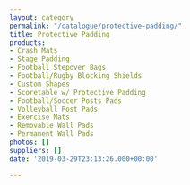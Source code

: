 ```yaml
---
layout: category
permalink: "/catalogue/protective-padding/"
title: Protective Padding
products:
- Crash Mats
- Stage Padding
- Football Stepover Bags
- Football/Rugby Blocking Shields
- Custom Shapes
- Scoretable w/ Protective Padding
- Football/Soccer Posts Pads
- Volleyball Post Pads
- Exercise Mats
- Removable Wall Pads
- Permanent Wall Pads
photos: []
suppliers: []
date: '2019-03-29T23:13:26.000+00:00'

---
```

